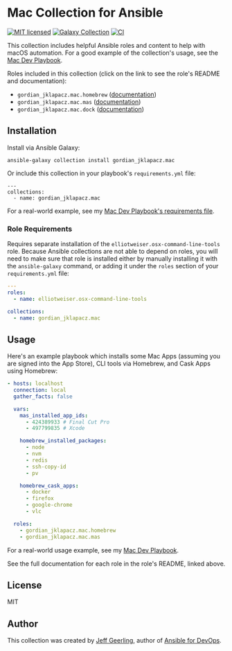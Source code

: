 # Mac Collection for Ansible

[![MIT licensed][badge-license]][link-license]
[![Galaxy Collection][badge-collection]][link-galaxy]
[![CI][badge-gh-actions]][link-gh-actions]

This collection includes helpful Ansible roles and content to help with macOS automation. For a good example of the collection's usage, see the [Mac Dev Playbook](https://github.com/gordian-jklapacz/mac-dev-playbook).

Roles included in this collection (click on the link to see the role's README and documentation):

  - `gordian_jklapacz.mac.homebrew` ([documentation](https://github.com/gordian-jklapacz/ansible-collection-mac/blob/master/roles/homebrew/README.md))
  - `gordian_jklapacz.mac.mas` ([documentation](https://github.com/gordian-jklapacz/ansible-collection-mac/blob/master/roles/mas/README.md))
  - `gordian_jklapacz.mac.dock` ([documentation](https://github.com/gordian-jklapacz/ansible-collection-mac/blob/master/roles/dock/README.md))

## Installation

Install via Ansible Galaxy:

```
ansible-galaxy collection install gordian_jklapacz.mac
```

Or include this collection in your playbook's `requirements.yml` file:

```
---
collections:
  - name: gordian_jklapacz.mac
```

For a real-world example, see my [Mac Dev Playbook's requirements file](https://github.com/gordian-jklapacz/mac-dev-playbook/blob/master/requirements.yml).

### Role Requirements

Requires separate installation of the `elliotweiser.osx-command-line-tools` role. Because Ansible collections are not able to depend on roles, you will need to make sure that role is installed either by manually installing it with the `ansible-galaxy` command, or adding it under the `roles` section of your `requirements.yml` file:

```yaml
---
roles:
  - name: elliotweiser.osx-command-line-tools

collections:
  - name: gordian_jklapacz.mac
```

## Usage

Here's an example playbook which installs some Mac Apps (assuming you are signed into the App Store), CLI tools via Homebrew, and Cask Apps using Homebrew:

```yaml
- hosts: localhost
  connection: local
  gather_facts: false

  vars:
    mas_installed_app_ids:
      - 424389933 # Final Cut Pro
      - 497799835 # Xcode

    homebrew_installed_packages:
      - node
      - nvm
      - redis
      - ssh-copy-id
      - pv

    homebrew_cask_apps:
      - docker
      - firefox
      - google-chrome
      - vlc

  roles:
    - gordian_jklapacz.mac.homebrew
    - gordian_jklapacz.mac.mas
```

For a real-world usage example, see my [Mac Dev Playbook](https://github.com/gordian-jklapacz/mac-dev-playbook).

See the full documentation for each role in the role's README, linked above.

## License

MIT

## Author

This collection was created by [Jeff Geerling](https://www.jeffgeerling.com), author of [Ansible for DevOps](https://www.ansiblefordevops.com).

[badge-gh-actions]: https://github.com/gordian-jklapacz/ansible-collection-mac/workflows/CI/badge.svg?event=push
[link-gh-actions]: https://github.com/gordian-jklapacz/ansible-collection-mac/actions?query=workflow%3ACI
[badge-collection]: https://img.shields.io/badge/collection-gordian_jklapacz.mac-blue
[link-galaxy]: https://galaxy.ansible.com/gordian-jklapacz/mac
[badge-license]: https://img.shields.io/github/license/gordian-jklapacz/ansible-collection-mac.svg
[link-license]: https://github.com/gordian-jklapacz/ansible-collection-mac/blob/master/LICENSE
[badge-gh-actions]: https://github.com/gordian-jklapacz/ansible-role-homebrew/workflows/CI/badge.svg?event=push
